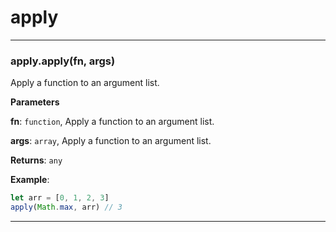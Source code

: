 # apply





* * *

### apply.apply(fn, args) 

Apply a function to an argument list.

**Parameters**

**fn**: `function`, Apply a function to an argument list.

**args**: `array`, Apply a function to an argument list.

**Returns**: `any`

**Example**:
```js
let arr = [0, 1, 2, 3]
apply(Math.max, arr) // 3
```



* * *










